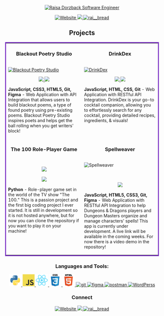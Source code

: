 <p align="center">
  <a target="_blank" href="https://raisadorzback.netlify.app/">
  <img height="150" alt="Raisa Dorzback Software Engineer" src="https://github.com/user-attachments/assets/ceeda4fc-a05a-4113-95aa-84f62396293a">  
  </a>
</p>
<p align="center"> 
  <a href="https://raisadorzback.netlify.app/" target="blank">
    <img src="https://img.shields.io/badge/Website-563d7c?&style=for-the-badge" alt="Website">
  </a>
  <a href="https://www.linkedin.com/in/raisa-d/">
    <img src="https://img.shields.io/badge/LinkedIn-046E6D?logo=linkedin&style=for-the-badge">
  </a>
  <a href="https://twitter.com/rai__bread" target="blank">
    <img src="https://img.shields.io/badge/Twitter-563d7c?logo=twitter&style=for-the-badge&logoColor=white" alt="rai__bread" />
  </a> 
</p>

<h2 align="center">Projects</h2>
<table bordercolor="#7b31c4">
  
  <tr>
    <td width="50%" valign="top">
      <h3 align="center">Blackout Poetry Studio</h3>
        <br />
        <a target="_blank" href="https://blackout-poetry.netlify.app/">
            <img src="/images/blackoutPoetry.gif" width="100%" alt="Blackout Poetry Studio"/>
        </a>
        <br />
        <p align="center">
          <a href="https://github.com/raisa-d/BlackoutPoetryStudio" target="_blank">
            <img src="https://img.shields.io/static/v1?label=&message=REPO&color=23555f&style=for-the-badge&logo=github&logo-color=white"/>
          </a>  
          <a href="https://blackout-poetry.netlify.app/" target="_blank">
            <img src="https://img.shields.io/static/v1?label=&message=LIVE%20SITE&color=743387&style=for-the-badge"/>
          </a>
      </p>
        <p><strong>JavaScript, CSS3, HTML5, Git, Figma</strong> - Web Application with API Integration that allows users to build blackout poems, a type of found poetry using pre-existing poems. Blackout Poetry Studio inspires poets and helps get the ball rolling when you get writers' block!</p>
    </td>
    <td width="50%" valign="top">
      <h3 align="center">DrinkDex</h3>
        <br />
      <a target="_blank" href="https://drink-dex.netlify.app/">
            <img src="/images/drinkDex.gif" width="100%"  alt="DrinkDex"/>
        </a>
        <br />
        <p align="center">
          <a href="https://github.com/raisa-d/DrinkDex" target="_blank">
            <img src="https://img.shields.io/static/v1?label=&message=REPO&color=23555f&style=for-the-badge&logo=github&logo-color=white"/>
          </a>  
          <a href="https://drink-dex.netlify.app/" target="_blank">
            <img src="https://img.shields.io/static/v1?label=&message=LIVE%20SITE&color=743387&style=for-the-badge"/>
          </a>
      </p>
        <p><strong>JavaScript, HTML, CSS, Git</strong> - Web Application with RESTful API Integration. DrinkDex is your go-to cocktail companion, allowing you to effortlessly search for any cocktail, providing detailed recipes, ingredients, & visuals!</p>
    </td>
  </tr>
  
  <tr>
    <td width="50%" valign="top">
      <h3 align="center">The 100 Role-Player Game</h3>
      <br />
        <p align="center">
          <a href="https://github.com/raisa-d/the-100-rpg" target="_blank">
            <img src="/images/The100RPG.gif"/>
          </a>
      </p>
      <p align="center">
          <a href="https://github.com/raisa-d/the-100-rpg" target="_blank">
            <img src="https://img.shields.io/static/v1?label=&message=REPO&color=23555f&style=for-the-badge&logo=github&logo-color=white"/>
          </a>  
      </p>
        <p><strong>Python</strong> - Role-player game set in the world of the TV show "The 100." This is a passion project and the first big coding project I ever started. It is still in development so it is not hosted anywhere, but for now you can clone the repository if you want to play it on your machine!</p>
    </td>
    <td width="50%" valign="top">
      <h3 align="center">Spellweaver</h3>
        <br />
          <img src="/images/Spellweaver.gif" width="100%" alt="Spellweaver"/>
        <br />
        <br />
        <br />
        <p align="center">
          <a href="https://github.com/raisa-d/Spellweaver" target="_blank">
            <img src="https://img.shields.io/static/v1?label=&message=REPO&color=23555f&style=for-the-badge&logo=github&logo-color=white"/>
          </a>  
        </p>
        <p><strong>JavaScript, HTML5, CSS3, Git, Figma</strong> - Web Application with RESTful API Integration to help Dungeons & Dragons players and Dungeon Masters organize and manage characters' spells! This app is currently under development. A live link will be available in the coming weeks. For now there is a video demo in the repository!</p>
    </td>
  </tr>
</table>

<h3 align="center">Languages and Tools:</h3>
<p align="center"> 
  <a href="https://www.python.org" target="_blank" rel="noreferrer"> 
    <img src="https://raw.githubusercontent.com/devicons/devicon/master/icons/python/python-original.svg" alt="python" width="40" height="40"/> 
  </a> 
  <a href="https://developer.mozilla.org/en-US/docs/Web/JavaScript" target="_blank" rel="noreferrer"> 
    <img src="https://raw.githubusercontent.com/devicons/devicon/master/icons/javascript/javascript-original.svg" alt="javascript" width="40" height="40"/> 
  </a> 
  <a href="https://react.dev/" target="_blank" rel="noreferrer"> 
    <img src="https://raw.githubusercontent.com/devicons/devicon/ca28c779441053191ff11710fe24a9e6c23690d6/icons/react/react-original.svg" alt="React.js" width="40" height="40"/> 
</a> 
  <a href="https://www.w3schools.com/css/" target="_blank" rel="noreferrer"> 
    <img src="https://raw.githubusercontent.com/devicons/devicon/master/icons/css3/css3-original-wordmark.svg" alt="css3" width="40" height="40"/> 
  </a> 
  <a href="https://www.w3.org/html/" target="_blank" rel="noreferrer"> 
    <img src="https://raw.githubusercontent.com/devicons/devicon/master/icons/html5/html5-original-wordmark.svg" alt="html5" width="40" height="40"/> 
  </a> 
  <a href="https://git-scm.com/" target="_blank" rel="noreferrer"> 
    <img src="https://www.vectorlogo.zone/logos/git-scm/git-scm-icon.svg" alt="git" width="40" height="40"/> 
  </a> 
  
  <a href="https://www.figma.com/" target="_blank" rel="noreferrer"> 
    <img src="https://www.vectorlogo.zone/logos/figma/figma-icon.svg" alt="figma" width="40" height="40"/> 
  </a> 
  <a href="https://postman.com" target="_blank" rel="noreferrer"> 
    <img src="https://www.vectorlogo.zone/logos/getpostman/getpostman-icon.svg" alt="postman" width="40" height="40"/> 
  </a> 
  <a href="https://wordpress.com/">
    <img src="https://img.shields.io/badge/WordPress-2a799d?style=for-the-badge" alt="WordPerss">
  </a>
</p>

<h3 align="center">Connect</h3>
<p align="center">
  <a href="https://raisadorzback.netlify.app/" target="blank">
      <img src="https://img.shields.io/badge/Website-563d7c?&style=for-the-badge" alt="Website">
    </a>
    <a href="https://www.linkedin.com/in/raisa-d/">
      <img src="https://img.shields.io/badge/LinkedIn-046E6D?logo=linkedin&style=for-the-badge">
    </a>
    <a href="https://twitter.com/rai__bread" target="blank">
      <img src="https://img.shields.io/badge/Twitter-563d7c?logo=twitter&style=for-the-badge&logoColor=white" alt="rai__bread" />
  </a> 
</p>
